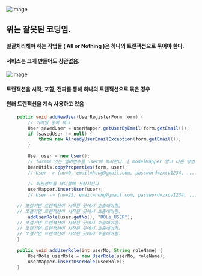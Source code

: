 ![image](https://github.com/user-attachments/assets/e309962b-95c1-4561-8905-ec33f39514a6)
## 위는 잘못된 코딩임. 

#### 일괄처리해야 하는 작업들 ( All or Nothing )은 하나의 트랜잭션으로 묶어야 한다.
#### 서비스는 크게 만들어도 상관없음. 

![image](https://github.com/user-attachments/assets/6c99ecde-bcd5-4fe3-92b7-a9131bf3930f)

#### 트랜잭션을 시작, 포함, 전파를 통해 하나의 트랜잭션으로 묶은 경우
#### 원래 트랜잭션을 계속 사용하고 있음

```java
	public void addNewUser(UserRegisterForm form) {
		// 이메일 중복 체크
		User savedUser = userMapper.getUserByEmail(form.getEmail());
		if (savedUser != null) {
			throw new AlreadyUserEmailException(form.getEmail());
		}
		
		User user = new User();
		// form에 있는 멤버변수를 user에 복사한다. [ modelMapper 말고 다른 방법 ]
		BeanUtils.copyProperties(form, user);
		// User -> {no=0, email=hong@gmail.com, password=zxcv1234, ....}
		
		// 회원정보를 테이블에 저장시킨다.
		userMapper.insertUser(user);
		// User -> {no=23, email=hong@gmail.com, password=zxcv1234, ....}

    // 쪼갤거면 트랜잭션이 시작된 곳에서 호출해야함.
    // 쪼갤거면 트랜잭션이 시작된 곳에서 호출해야함.
		addUserRole(user.getNo(), "ROLe_USER"); 
    // 쪼갤거면 트랜잭션이 시작된 곳에서 호출해야함.
    // 쪼갤거면 트랜잭션이 시작된 곳에서 호출해야함.
    // 쪼갤거면 트랜잭션이 시작된 곳에서 호출해야함.
	}
	
	public void addUserRole(int userNo, String roleName) {
		UserRole userRole = new UserRole(userNo, roleName);
		userMapper.insertUserRole(userRole);
	}
```
